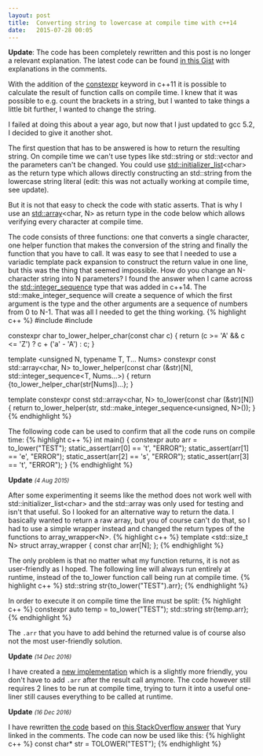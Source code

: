 ```yaml
---
layout: post
title:  Converting string to lowercase at compile time with c++14
date:   2015-07-28 00:05
---
```

<b>Update</b>: The code has been completely rewritten and this post is no longer a relevant explanation. The latest code can be found [in this Gist](https://gist.github.com/texus/8d867996e7a073e1498e8c18d920086c) with explanations in the comments.

With the addition of the [constexpr](http://en.cppreference.com/w/cpp/language/constexpr) keyword in c++11 it is possible to calculate the result of function calls on compile time. I knew that it was possible to e.g. count the brackets in a string, but I wanted to take things a little bit further, I wanted to change the string.

I failed at doing this about a year ago, but now that I just updated to gcc 5.2, I decided to give it another shot.

<!--more-->

The first question that has to be answered is how to return the resulting string. On compile time we can't use types like std::string or std::vector and the parameters can't be changed. You could use [std::initializer_list](http://en.cppreference.com/w/cpp/utility/initializer_list)&lt;char&gt; as the return type which allows directly constructing an std::string from the lowercase string literal (edit: this was not actually working at compile time, see update).

But it is not that easy to check the code with static asserts. That is why I use an [std::array](http://en.cppreference.com/w/cpp/container/array)&lt;char, N&gt; as return type in the code below which allows verifying every character at compile time.

The code consists of three functions: one that converts a single character, one helper function that makes the conversion of the string and finally the function that you have to call. It was easy to see that I needed to use a variadic template pack expansion to construct the return value in one line, but this was the thing that seemed impossible. How do you change an N-character string into N parameters? I found the answer when I came across the [std::integer_sequence](http://en.cppreference.com/w/cpp/utility/integer_sequence) type that was added in c++14. The std::make\_integer\_sequence will create a sequence of which the first argument is the type and the other arguments are a sequence of numbers from 0 to N-1. That was all I needed to get the thing working.
{% highlight c++ %}
#include <utility>
#include <array>

constexpr char to_lower_helper_char(const char c) {
    return (c >= 'A' && c <= 'Z') ? c + ('a' - 'A') : c;
}

template <unsigned N, typename T, T... Nums>
constexpr const std::array<char, N> to_lower_helper(const char (&str)[N], std::integer_sequence<T, Nums...>) {
    return {to_lower_helper_char(str[Nums])...};
}

template <unsigned N>
constexpr const std::array<char, N> to_lower(const char (&str)[N]) {
    return to_lower_helper(str, std::make_integer_sequence<unsigned, N>());
}
{% endhighlight %}

The following code can be used to confirm that all the code runs on compile time:
{% highlight c++ %}
int main()
{
    constexpr auto arr = to_lower("TEST");
    static_assert(arr[0] == 't', "ERROR");
    static_assert(arr[1] == 'e', "ERROR");
    static_assert(arr[2] == 's', "ERROR");
    static_assert(arr[3] == 't', "ERROR");
}
{% endhighlight %}


<b>Update</b> <em><small>(4 Aug 2015)</small></em>

After some experimenting it seems like the method does not work well with std::initializer\_list&lt;char&gt; and the std::array was only used for testing and isn't that useful. So I looked for an alternative way to return the data. I basically wanted to return a raw array, but you of course can't do that, so I had to use a simple wrapper instead and changed the return types of the functions to array\_wrapper&lt;N&gt;.
{% highlight c++ %}
template <std::size_t N>
struct array_wrapper {
    const char arr[N];
};
{% endhighlight %}

The only problem is that no matter what my function returns, it is not as user-friendly as I hoped. The following line will always run entirely at runtime, instead of the to_lower function call being run at compile time.
{% highlight c++ %}
std::string str{to_lower("TEST").arr};
{% endhighlight %}

In order to execute it on compile time the line must be split:
{% highlight c++ %}
constexpr auto temp = to_lower("TEST");
std::string str{temp.arr};
{% endhighlight %}

The `.arr` that you have to add behind the returned value is of course also not the most user-friendly solution.


<b>Update</b> <em><small>(14 Dec 2016)</small></em>

I have created a [new implementation](https://gist.github.com/texus/8d867996e7a073e1498e8c18d920086c/b9e33044c834dfc0a2f34ade344467145870f841) which is a slightly more friendly, you don't have to add `.arr` after the result call anymore. The code however still requires 2 lines to be run at compile time, trying to turn it into a useful one-liner still causes everything to be called at runtime.

<b>Update</b> <em><small>(16 Dec 2016)</small></em>

I have rewritten [the code](https://gist.github.com/texus/8d867996e7a073e1498e8c18d920086c) based on [this StackOverflow answer](http://stackoverflow.com/questions/15858141/conveniently-declaring-compile-time-strings-in-c/15912824#15912824) that Yury linked in the comments. The code can now be used like this:
{% highlight c++ %}
const char* str = TOLOWER("TEST");
{% endhighlight %}
